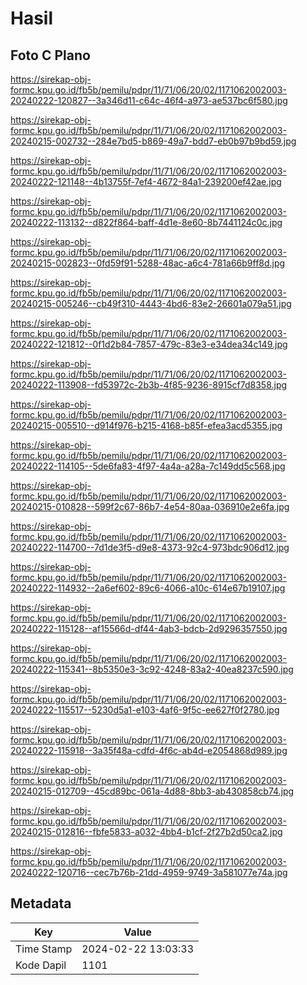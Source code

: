 # Hasil

## Foto C Plano

https://sirekap-obj-formc.kpu.go.id/fb5b/pemilu/pdpr/11/71/06/20/02/1171062002003-20240222-120827--3a346d11-c64c-46f4-a973-ae537bc6f580.jpg

https://sirekap-obj-formc.kpu.go.id/fb5b/pemilu/pdpr/11/71/06/20/02/1171062002003-20240215-002732--284e7bd5-b869-49a7-bdd7-eb0b97b9bd59.jpg

https://sirekap-obj-formc.kpu.go.id/fb5b/pemilu/pdpr/11/71/06/20/02/1171062002003-20240222-121148--4b13755f-7ef4-4672-84a1-239200ef42ae.jpg

https://sirekap-obj-formc.kpu.go.id/fb5b/pemilu/pdpr/11/71/06/20/02/1171062002003-20240222-113132--d822f864-baff-4d1e-8e60-8b7441124c0c.jpg

https://sirekap-obj-formc.kpu.go.id/fb5b/pemilu/pdpr/11/71/06/20/02/1171062002003-20240215-002823--0fd59f91-5288-48ac-a6c4-781a66b9ff8d.jpg

https://sirekap-obj-formc.kpu.go.id/fb5b/pemilu/pdpr/11/71/06/20/02/1171062002003-20240215-005246--cb49f310-4443-4bd6-83e2-26601a079a51.jpg

https://sirekap-obj-formc.kpu.go.id/fb5b/pemilu/pdpr/11/71/06/20/02/1171062002003-20240222-121812--0f1d2b84-7857-479c-83e3-e34dea34c149.jpg

https://sirekap-obj-formc.kpu.go.id/fb5b/pemilu/pdpr/11/71/06/20/02/1171062002003-20240222-113908--fd53972c-2b3b-4f85-9236-8915cf7d8358.jpg

https://sirekap-obj-formc.kpu.go.id/fb5b/pemilu/pdpr/11/71/06/20/02/1171062002003-20240215-005510--d914f976-b215-4168-b85f-efea3acd5355.jpg

https://sirekap-obj-formc.kpu.go.id/fb5b/pemilu/pdpr/11/71/06/20/02/1171062002003-20240222-114105--5de6fa83-4f97-4a4a-a28a-7c149dd5c568.jpg

https://sirekap-obj-formc.kpu.go.id/fb5b/pemilu/pdpr/11/71/06/20/02/1171062002003-20240215-010828--599f2c67-86b7-4e54-80aa-036910e2e6fa.jpg

https://sirekap-obj-formc.kpu.go.id/fb5b/pemilu/pdpr/11/71/06/20/02/1171062002003-20240222-114700--7d1de3f5-d9e8-4373-92c4-973bdc906d12.jpg

https://sirekap-obj-formc.kpu.go.id/fb5b/pemilu/pdpr/11/71/06/20/02/1171062002003-20240222-114932--2a6ef602-89c6-4066-a10c-614e67b19107.jpg

https://sirekap-obj-formc.kpu.go.id/fb5b/pemilu/pdpr/11/71/06/20/02/1171062002003-20240222-115128--af15566d-df44-4ab3-bdcb-2d9296357550.jpg

https://sirekap-obj-formc.kpu.go.id/fb5b/pemilu/pdpr/11/71/06/20/02/1171062002003-20240222-115341--8b5350e3-3c92-4248-83a2-40ea8237c590.jpg

https://sirekap-obj-formc.kpu.go.id/fb5b/pemilu/pdpr/11/71/06/20/02/1171062002003-20240222-115517--5230d5a1-e103-4af6-9f5c-ee627f0f2780.jpg

https://sirekap-obj-formc.kpu.go.id/fb5b/pemilu/pdpr/11/71/06/20/02/1171062002003-20240222-115918--3a35f48a-cdfd-4f6c-ab4d-e2054868d989.jpg

https://sirekap-obj-formc.kpu.go.id/fb5b/pemilu/pdpr/11/71/06/20/02/1171062002003-20240215-012709--45cd89bc-061a-4d88-8bb3-ab430858cb74.jpg

https://sirekap-obj-formc.kpu.go.id/fb5b/pemilu/pdpr/11/71/06/20/02/1171062002003-20240215-012816--fbfe5833-a032-4bb4-b1cf-2f27b2d50ca2.jpg

https://sirekap-obj-formc.kpu.go.id/fb5b/pemilu/pdpr/11/71/06/20/02/1171062002003-20240222-120716--cec7b76b-21dd-4959-9749-3a581077e74a.jpg


## Metadata

| Key        | Value               |
| ---------- | ------------------- |
| Time Stamp | 2024-02-22 13:03:33 |
| Kode Dapil | 1101                |



